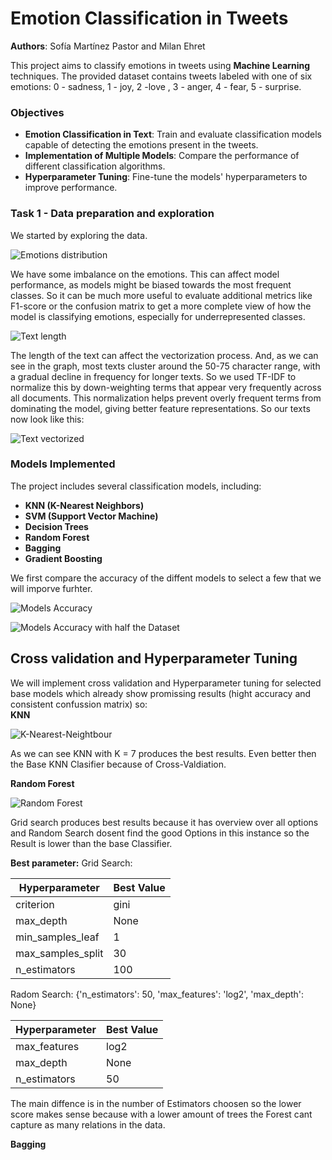 # Emotion Classification in Tweets

**Authors**: Sofía Martínez Pastor and Milan Ehret

This project aims to classify emotions in tweets using **Machine Learning** techniques. The provided dataset contains tweets labeled with one of six emotions: 0 - sadness, 1 - joy, 2 -love , 3 - anger, 4 - fear, 5 - surprise.

### Objectives

- **Emotion Classification in Text**: Train and evaluate classification models capable of detecting the emotions present in the tweets.
- **Implementation of Multiple Models**: Compare the performance of different classification algorithms.
- **Hyperparameter Tuning**: Fine-tune the models' hyperparameters to improve performance.

### Task 1 - Data preparation and exploration

We started by exploring the data.

![Emotions distribution](graphs/data_distribution.png)

We have some imbalance on the emotions. This can affect model performance, as models might be biased towards the most frequent classes. So it can be much more useful to evaluate additional metrics like F1-score or the confusion matrix to get a more complete view of how the model is classifying emotions, especially for underrepresented classes.

![Text length](graphs/data_distribution.png)

 The length of the text can affect the vectorization process. And, as we can see in the graph, most texts cluster around the 50-75 character range, with a gradual decline in frequency for longer texts. So we used TF-IDF to normalize this by down-weighting terms that appear very frequently across all documents. This normalization helps prevent overly frequent terms from dominating the model, giving better feature representations. So our texts now look like this:

 ![Text vectorized](graphs/tf_idf_vectorizer.png)


### Models Implemented

The project includes several classification models, including:

- **KNN (K-Nearest Neighbors)**
- **SVM (Support Vector Machine)**
- **Decision Trees**
- **Random Forest**
- **Bagging**
- **Gradient Boosting**

We first compare the accuracy of the diffent models to select a few that we will imporve furhter.

![Models Accuracy](graphs/accruracy_base.png)

![Models Accuracy with half the Dataset](graphs/accruracy_base_half.png)



## Cross validation and Hyperparameter Tuning
We will implement cross validation and Hyperparameter tuning for selected base models which already show promissing results (hight accuracy and consistent confussion matrix) so:  
**KNN**  

![K-Nearest-Neightbour](graphs/hp_cv_knn.png)

As we can see KNN with K = 7 produces the best results. Even better then the Base KNN Clasifier because of Cross-Valdiation.  

**Random Forest**   

![Random Forest](graphs/rf_accuracy.png)

Grid search produces best results because it has overview over all options and Random Search dosent find the good Options in this instance so the Result is lower than the base Classifier.

**Best parameter:**
Grid Search:

| Hyperparameter    | Best Value    |
|-------------------|---------------|
| criterion         | gini          |
| max_depth         | None          |
| min_samples_leaf  | 1             |
| max_samples_split | 30            |
| n_estimators      | 100           |


Radom Search:  {'n_estimators': 50, 'max_features': 'log2', 'max_depth': None}

| Hyperparameter    | Best Value    |
|-------------------|---------------|
| max_features      | log2          |
| max_depth         | None          |
| n_estimators      | 50            |

The main diffence is in the number of Estimators choosen so the lower score makes sense because with a lower amount of trees the Forest cant capture as many relations in the data.

**Bagging**  







